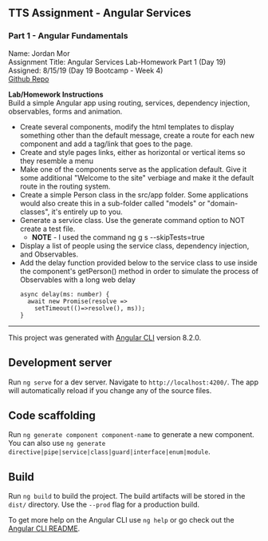 ## TTS Assignment - Angular Services 
### Part 1 - Angular Fundamentals

Name: Jordan Mor  
Assignment Title: Angular Services Lab-Homework Part 1 (Day 19)  
Assigned: 8/15/19 (Day 19 Bootcamp - Week 4)  
[Github Repo](https://github.com/jordanmor/tts-js-assignments) 

**Lab/Homework Instructions**   
Build a simple Angular app using routing, services, dependency injection, observables, forms and animation.   
- Create several components, modify the html templates to display something other than the default message, create a route for each new component and add a tag/link that goes to the page.
- Create and style pages links, either as horizontal or vertical items so they resemble a menu
- Make one of the components serve as the application default. Give it some additional "Welcome to the site" verbiage and make it the default route in the routing system.
- Create a simple Person class in the src/app folder. Some applications would also create this in a sub-folder called "models" or "domain-classes", it's entirely up to you.
- Generate a service class. Use the generate command option to NOT create a test file.
  - **NOTE** - I used the command ng g s --skipTests=true
- Display a list of people using the service class, dependency injection, and Observables.
- Add the delay function provided below to the service class to use inside the component's getPerson() method in order to simulate the process of Observables with a long web delay
  ```
  async delay(ms: number) {
    await new Promise(resolve => 
      setTimeout(()=>resolve(), ms));
  }
  ```
---

This project was generated with [Angular CLI](https://github.com/angular/angular-cli) version 8.2.0.

## Development server

Run `ng serve` for a dev server. Navigate to `http://localhost:4200/`. The app will automatically reload if you change any of the source files.

## Code scaffolding

Run `ng generate component component-name` to generate a new component. You can also use `ng generate directive|pipe|service|class|guard|interface|enum|module`.

## Build

Run `ng build` to build the project. The build artifacts will be stored in the `dist/` directory. Use the `--prod` flag for a production build.

To get more help on the Angular CLI use `ng help` or go check out the [Angular CLI README](https://github.com/angular/angular-cli/blob/master/README.md).
